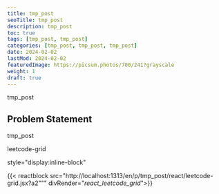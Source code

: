```yaml
---
title: tmp_post
seoTitle: tmp_post
description: tmp_post
toc: true
tags: [tmp_post, tmp_post]
categories: [tmp_post, tmp_post, tmp_post]
date: 2024-02-02
lastMod: 2024-02-02
featuredImage: https://picsum.photos/700/241?grayscale
weight: 1
draft: true
---
```



tmp_post

## Problem Statement

tmp_post

leetcode-grid

style="display:inline-block"  

<div id="_react_leetcode_grid_" class='bg-tertiary-bg rounded px-3 py-2 my-2 me-2 text-lg'></div>

{{< reactblock src="http://localhost:1313/en/p/tmp_post/react/leetcode-grid.jsx?a2""" divRender="_react_leetcode_grid_">}}
